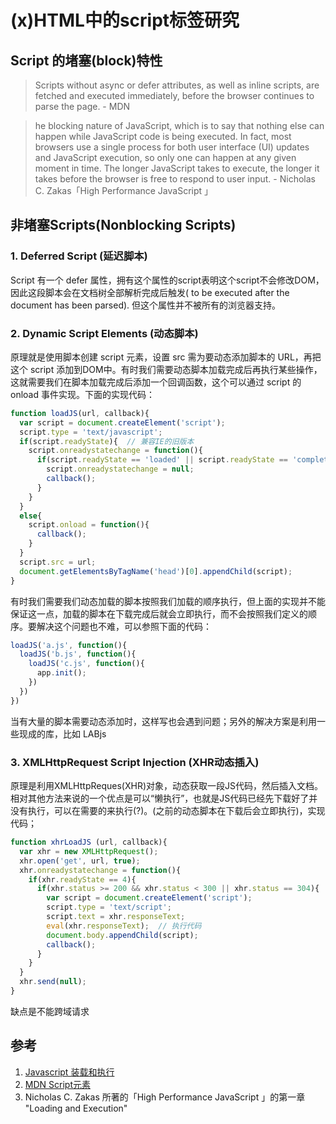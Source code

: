 # (x)HTML中的script标签研究

## Script 的堵塞(block)特性

> Scripts without async or defer attributes, as well as inline scripts, are fetched and executed immediately, before the browser continues to parse the page. - MDN


> he blocking nature of JavaScript, which is to say that nothing else can happen while JavaScript code is being executed. In fact, most browsers use a single process for both user interface (UI) updates and JavaScript execution, so only one can happen at any given moment in time. The longer JavaScript takes to execute, the longer it takes before the browser is free to respond to user input. - Nicholas C. Zakas「High Performance JavaScript 」

## 非堵塞Scripts(Nonblocking Scripts) 

### 1. Deferred Script (延迟脚本)

Script 有一个 defer 属性，拥有这个属性的script表明这个script不会修改DOM，因此这段脚本会在文档树全部解析完成后触发( to be executed after the document has been parsed). 但这个属性并不被所有的浏览器支持。

### 2. Dynamic Script Elements (动态脚本)

原理就是使用脚本创建 script 元素，设置 src 需为要动态添加脚本的 URL，再把这个 script 添加到DOM中。有时我们需要动态脚本加载完成后再执行某些操作，这就需要我们在脚本加载完成后添加一个回调函数，这个可以通过 script 的 onload 事件实现。下面的实现代码：

```js
function loadJS(url, callback){
  var script = document.createElement('script');
  script.type = 'text/javascript';
  if(script.readyState){  // 兼容IE的旧版本
    script.onreadystatechange = function(){
      if(script.readyState == 'loaded' || script.readyState == 'complete'){
        script.onreadystatechange = null;
        callback();
      }
    }
  }
  else{ 
    script.onload = function(){
      callback();
    }    
  }
  script.src = url;
  document.getElementsByTagName('head')[0].appendChild(script);
}
```

有时我们需要我们动态加载的脚本按照我们加载的顺序执行，但上面的实现并不能保证这一点，加载的脚本在下载完成后就会立即执行，而不会按照我们定义的顺序。要解决这个问题也不难，可以参照下面的代码：

```js
loadJS('a.js', function(){
  loadJS('b.js', function(){
    loadJS('c.js', function(){
      app.init();
    })
  })
})
```
当有大量的脚本需要动态添加时，这样写也会遇到问题；另外的解决方案是利用一些现成的库，比如 LABjs

### 3. XMLHttpRequest Script Injection (XHR动态插入)
原理是利用XMLHttpReques(XHR)对象，动态获取一段JS代码，然后插入文档。
相对其他方法来说的一个优点是可以“懒执行”，也就是JS代码已经先下载好了并没有执行，可以在需要的来执行(?)。(之前的动态脚本在下载后会立即执行)，实现代码；

```js
function xhrLoadJS (url, callback){
  var xhr = new XMLHttpRequest();
  xhr.open('get', url, true);
  xhr.onreadystatechange = function(){
    if(xhr.readyState == 4){
      if(xhr.status >= 200 && xhr.status < 300 || xhr.status == 304){
        var script = document.createElement('script');
        script.type = 'text/script';
        script.text = xhr.responseText;
        eval(xhr.responseText);  // 执行代码
        document.body.appendChild(script);
        callback();
      }
    }
  }
  xhr.send(null);
}
```
缺点是不能跨域请求

## 参考
1. [Javascript 装载和执行](http://coolshell.cn/articles/9749.html)
2. [MDN Script元素](https://developer.mozilla.org/en-US/docs/Web/HTML/Element/script)
3. Nicholas C. Zakas 所著的「High Performance JavaScript 」的第一章 "Loading and Execution"
